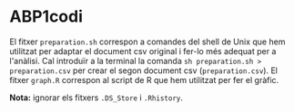 # ABP1codi

El fitxer ```preparation.sh``` correspon a comandes del shell de Unix que hem utilitzat per adaptar el document csv original i fer-lo més adequat per a l'anàlisi. Cal introduïr a la terminal la comanda ```sh preparation.sh > preparation.csv``` per crear el segon document csv (```preparation.csv```). El fitxer ```graph.R``` correspon al script de R que hem utilitzat per fer el gràfic.

**Nota:** ignorar els fitxers ```.DS_Store``` i  ```.Rhistory```.
